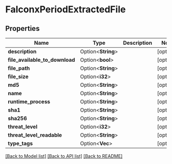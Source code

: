 # FalconxPeriodExtractedFile

## Properties

Name | Type | Description | Notes
------------ | ------------- | ------------- | -------------
**description** | Option<**String**> |  | [optional]
**file_available_to_download** | Option<**bool**> |  | [optional]
**file_path** | Option<**String**> |  | [optional]
**file_size** | Option<**i32**> |  | [optional]
**md5** | Option<**String**> |  | [optional]
**name** | Option<**String**> |  | [optional]
**runtime_process** | Option<**String**> |  | [optional]
**sha1** | Option<**String**> |  | [optional]
**sha256** | Option<**String**> |  | [optional]
**threat_level** | Option<**i32**> |  | [optional]
**threat_level_readable** | Option<**String**> |  | [optional]
**type_tags** | Option<**Vec<String>**> |  | [optional]

[[Back to Model list]](../README.md#documentation-for-models) [[Back to API list]](../README.md#documentation-for-api-endpoints) [[Back to README]](../README.md)


